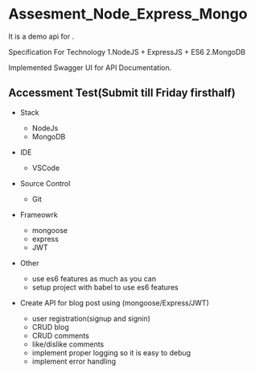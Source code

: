 # Assesment_Node_Express_Mongo
It is a demo api for .

Specification For Technology
1.NodeJS + ExpressJS + ES6
2.MongoDB

Implemented Swagger UI for API Documentation.

Accessment Test(Submit till Friday firsthalf)
---------------------------------------------

- Stack
	- NodeJs
	- MongoDB
	
- IDE
	- VSCode
	
- Source Control	
	- Git
	
- Frameowrk
	- mongoose
	- express
	- JWT
	
- Other
	- use es6 features as much as you can
	- setup project with babel to use es6 features

- Create API for blog post using (mongoose/Express/JWT)
	- user registration(signup and signin)
	- CRUD blog
	- CRUD comments 
	- like/dislike comments
	- implement proper logging so it is easy to debug
	- implement error handling

